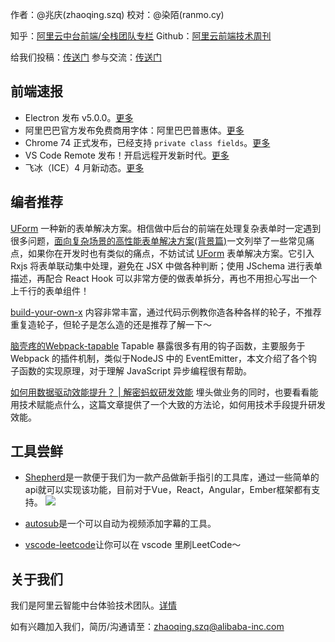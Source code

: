 作者：@兆庆(zhaoqing.szq) 
校对：@染陌(ranmo.cy) 

知乎：[阿里云中台前端/全栈团队专栏](https://zhuanlan.zhihu.com/aliyun)
Github：[阿里云前端技术周刊](https://github.com/aliyunfe/weekly)

给我们投稿：[传送门](https://github.com/aliyunfe/weekly/issues/new)
参与交流：[传送门](https://github.com/aliyunfe/weekly/issues/5)

## 前端速报
- Electron 发布 v5.0.0。[更多](https://electronjs.org/releases/stable)
- 阿里巴巴官方发布免费商用字体：阿里巴巴普惠体。[更多](https://mp.weixin.qq.com/s/daKUNnF_Ste-O1l0sR89sQ)
- Chrome 74 正式发布，已经支持 `private class fields`。[更多](https://developers.google.com/web/updates/2019/04/nic74)
- VS Code Remote 发布！开启远程开发新时代。[更多](https://mp.weixin.qq.com/s/UF-thhDs96pV1_PqnkT0IQ)
- 飞冰（ICE）4 月新动态。[更多](https://juejin.im/post/5cc80716e51d453f151c7ffc)

## 编者推荐
[UForm](https://github.com/alibaba/uform)
一种新的表单解决方案。相信做中后台的前端在处理复杂表单时一定遇到很多问题，[面向复杂场景的高性能表单解决方案(背景篇)](https://zhuanlan.zhihu.com/p/62927004)一文列举了一些常见痛点，如果你在开发时也有类似的痛点，不妨试试 [UForm](https://github.com/alibaba/uform) 表单解决方案。它引入 Rxjs 将表单联动集中处理，避免在 JSX 中做各种判断；使用 JSchema 进行表单描述，再配合 React Hook 可以非常方便的做表单拆分，再也不用担心写出一个上千行的表单组件！

[build-your-own-x](https://github.com/danistefanovic/build-your-own-x)
内容非常丰富，通过代码示例教你造各种各样的轮子，不推荐重复造轮子，但轮子是怎么造的还是推荐了解一下～

[脑壳疼的Webpack-tapable](https://juejin.im/post/5cb43b3e5188251b2b20b7ed)
Tapable 暴露很多有用的钩子函数，主要服务于 Webpack 的插件机制，类似于NodeJS 中的 EventEmitter，本文介绍了各个钩子函数的实现原理，对于理解 JavaScript 异步编程很有帮助。

[如何用数据驱动效能提升？ | 解密蚂蚁研发效能](https://mp.weixin.qq.com/s?__biz=MzU3NzczMDI4Ng==&mid=2247483844&idx=1&sn=46b2ac7f61aa33dc0a3cadfb457d514c&chksm=fd016245ca76eb53985dca42ec05fbebddbfa1a8cedb885c863473a1289c56a718c0d7093a16&token=1135022039&lang=zh_CN#rd)
埋头做业务的同时，也要看看能用技术赋能点什么，这篇文章提供了一个大致的方法论，如何用技术手段提升研发效能。



## 工具尝鲜
- [Shepherd](https://github.com/shipshapecode/shepherd)是一款便于我们为一款产品做新手指引的工具库，通过一些简单的api就可以实现该功能，目前对于Vue，React，Angular，Ember框架都有支持。
![](https://img.alicdn.com/tfs/TB1fwI5Tq6qK1RjSZFmXXX0PFXa-2544-1380.jpg)

- [autosub](https://github.com/agermanidis/autosub)是一个可以自动为视频添加字幕的工具。

- [vscode-leetcode](https://github.com/jdneo/vscode-leetcode)让你可以在 vscode 里刷LeetCode～


## 关于我们

我们是阿里云智能中台体验技术团队。[详情](https://github.com/aliyunfe/weekly/blob/master/about.md)

如有兴趣加入我们，简历/沟通请至：zhaoqing.szq@alibaba-inc.com